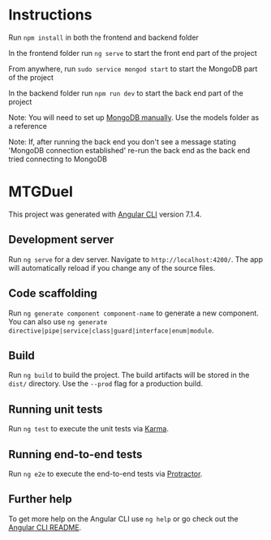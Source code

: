 # Instructions

Run `npm install` in both the frontend and backend folder

In the frontend folder run `ng serve` to start the front end part of the project

From anywhere, run `sudo service mongod start` to start the MongoDB part of the project

In the backend folder run `npm run dev` to start the back end part of the project

Note: You will need to set up [MongoDB manually](https://docs.mongodb.com/manual/tutorial/install-mongodb-on-ubuntu/). Use the models folder as a reference

Note: If, after running the back end you don't see a message stating 'MongoDB connection established' re-run the back end as the back end tried connecting to MongoDB 

# MTGDuel

This project was generated with [Angular CLI](https://github.com/angular/angular-cli) version 7.1.4.

## Development server

Run `ng serve` for a dev server. Navigate to `http://localhost:4200/`. The app will automatically reload if you change any of the source files.

## Code scaffolding

Run `ng generate component component-name` to generate a new component. You can also use `ng generate directive|pipe|service|class|guard|interface|enum|module`.

## Build

Run `ng build` to build the project. The build artifacts will be stored in the `dist/` directory. Use the `--prod` flag for a production build.

## Running unit tests

Run `ng test` to execute the unit tests via [Karma](https://karma-runner.github.io).

## Running end-to-end tests

Run `ng e2e` to execute the end-to-end tests via [Protractor](http://www.protractortest.org/).

## Further help

To get more help on the Angular CLI use `ng help` or go check out the [Angular CLI README](https://github.com/angular/angular-cli/blob/master/README.md).
